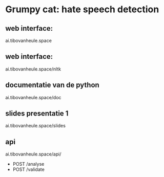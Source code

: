 # Grumpy cat: hate speech detection

## web interface:
ai.tibovanheule.space

## web interface:
ai.tibovanheule.space/nltk

## documentatie van de python
ai.tibovanheule.space/doc

## slides presentatie 1
ai.tibovanheule.space/slides

## api
ai.tibovanheule.space/api/
- POST /analyse
- POST /validate
